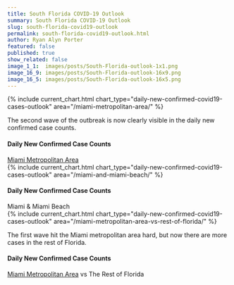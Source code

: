 ```yaml
---
title: South Florida COVID-19 Outlook
summary: South Florida COVID-19 Outlook
slug: south-florida-covid19-outlook
permalink: south-florida-covid19-outlook.html
author: Ryan Alyn Porter
featured: false
published: true
show_related: false
image_1_1:  images/posts/South-Florida-outlook-1x1.png
image_16_9: images/posts/South-Florida-outlook-16x9.png
image_16_5: images/posts/South-Florida-outlook-16x5.png
---
```

<!--more-->

<div class="chart panel">
  <div class="banner">
    {% include current_chart.html
      chart_type="daily-new-confirmed-covid19-cases-outlook"
      area="/miami-metropolitan-area/" %}
    <p>The second wave of the outbreak is now clearly visible in the daily
      new confirmed case counts.</p>
  </div>
  <div class="headline">
    <div class="meta">
    <h4>Daily New Confirmed Case Counts</h4>
    <a href="https://en.wikipedia.org/wiki/Miami_metropolitan_area"
      target="wikipedia">Miami Metropolitan Area</a>
    </div>
  </div>
</div>

<div class="chart panel">
  <div class="banner">
    {% include current_chart.html
      chart_type="daily-new-confirmed-covid19-cases-outlook"
      area="/miami-and-miami-beach/" %}
  </div>
  <div class="headline">
    <div class="meta">
    <h4>Daily New Confirmed Case Counts</h4>
    Miami & Miami Beach
    </div>
  </div>
</div>

<div class="chart panel">
  <div class="banner">
    {% include current_chart.html
      chart_type="daily-new-confirmed-covid19-cases-outlook"
      area="/miami-metropolitan-area-vs-rest-of-florida/" %}
    <p>The first wave hit the Miami metropolitan area hard, but now there
      are more cases in the rest of Florida.</p>
  </div>
  <div class="headline">
    <div class="meta">
    <h4>Daily New Confirmed Case Counts</h4>
    <a href="https://en.wikipedia.org/wiki/Miami_metropolitan_area"
      target="wikipedia">Miami Metropolitan Area</a> vs The Rest of Florida
    </div>
  </div>
</div>
